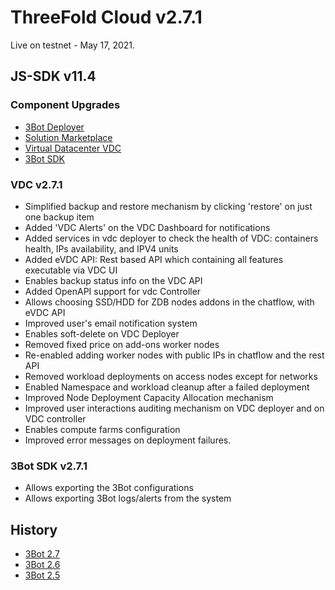 
 # ThreeFold Cloud v2.7.1
 
Live on testnet - May 17, 2021.

## JS-SDK v11.4

### Component Upgrades
- [3Bot Deployer](https://github.com/threefoldtech/js-sdk/tree/master/jumpscale/packages/threebot_deployer)
- [Solution Marketplace](https://github.com/threefoldtech/js-sdk/tree/master/jumpscale/packages/marketplace)
- [Virtual Datacenter VDC](https://github.com/threefoldtech/js-sdk/tree/master/jumpscale/packages/vdc)
- [3Bot SDK](https://github.com/threefoldtech/js-sdk/tree/development/master/packages/tfgrid_solutions)

### VDC v2.7.1
- Simplified backup and restore mechanism by clicking 'restore' on just one backup item
- Added 'VDC Alerts' on the VDC Dashboard for notifications
- Added services in vdc deployer to check the health of VDC:  containers health, IPs availability, and IPV4 units
- Added eVDC API: Rest based API which containing all features executable via VDC UI
- Enables backup status info on the VDC API
- Added OpenAPI support for vdc Controller
- Allows choosing SSD/HDD for ZDB nodes addons in the chatflow, with eVDC API
- Improved user's email notification system
- Enables soft-delete on VDC Deployer
- Removed fixed price on add-ons worker nodes
- Re-enabled adding worker nodes with public IPs in chatflow and the rest API
- Removed workload deployments on access nodes except for networks
- Enabled Namespace and workload cleanup after a failed deployment
- Improved Node Deployment Capacity Allocation mechanism
- Improved user interactions auditing mechanism on VDC deployer and on VDC controller 
- Enables compute farms configuration
- Improved error messages on deployment failures.


### 3Bot SDK v2.7.1
- Allows exporting the 3Bot configurations 
- Allows exporting 3Bot logs/alerts from the system

## History
- [3Bot 2.7](https://github.com/threefoldtech/home/blob/tfcloud2.7.1/products/3bot2.7.md)
- [3Bot 2.6](https://github.com/threefoldtech/home/blob/tfcloud2.7.1/products/3bot2.6.md)
- [3Bot 2.5](https://github.com/threefoldtech/home/blob/tfcloud2.7.1/products/3bot2.5.md)


